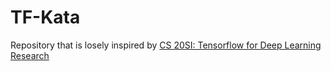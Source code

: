 # TF-Kata
Repository that is losely inspired by [CS 20SI: Tensorflow for Deep Learning Research](http://web.stanford.edu/class/cs20si/)
